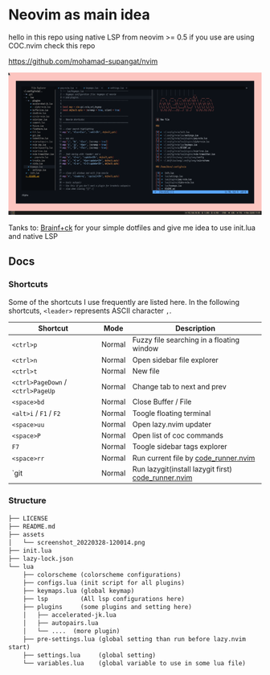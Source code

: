 # Neovim as main idea

hello in this repo using native LSP from neovim  >= 0.5
if you use are using COC.nvim check this repo

https://github.com/mohamad-supangat/nvim

![screenshot_20220328-120014.png](./assets/screenshot_20220328-120014.png)


Tanks to: [Brainf+ck](https://github.com/brainfucksec/neovim-lua) for your simple dotfiles and give me idea to use init.lua and native LSP




## Docs

### Shortcuts

Some of the shortcuts I use frequently are listed here. In the following shortcuts, `<leader>` represents ASCII character `,`.

| Shortcut                          | Mode   | Description                                                                         |
| --------------------------------- | ------ | ----------------------------------------------------------------------------------- |
| `<ctrl>p`                         | Normal | Fuzzy file searching in a floating window                                           |
| `<ctrl>n`                         | Normal | Open sidebar file explorer                                                          |
| `<ctrl>t`                         | Normal | New file                                                                            |
| `<ctrl>PageDown` / `<ctrl>PageUp` | Normal | Change tab to next and prev                                                         |
| `<space>bd`                       | Normal | Close Buffer / File                                                                 |
| `<alt>i` / `F1` / `F2`            | Normal | Toogle floating terminal                                                            |
| `<space>uu`                      | Normal | Open lazy.nvim updater                                                      |
| `<space>P`                        | Normal | Open list of coc commands                                                           |
| `F7`                              | Normal | Toogle sidebar tags explorer                                                        |
| `<space>rr`                       | Normal | Run current file by [code_runner.nvim](https://github.com/CRAG666/code_runner.nvim) |
| `<space>git                       | Normal | Run lazygit(install lazygit first) [code_runner.nvim](https://github.com/CRAG666/code_runner.nvim) |


### Structure

```
├── LICENSE
├── README.md
├── assets
│   └── screenshot_20220328-120014.png
├── init.lua
├── lazy-lock.json
└── lua
    ├── colorscheme (colorscheme configurations)
    ├── configs.lua (init script for all plugins)
    ├── keymaps.lua (global keymap)
    ├── lsp         (All lsp configurations here)
    ├── plugins     (some plugins and setting here)
    │   ├── accelerated-jk.lua
    │   ├── autopairs.lua
    │   └── ....  (more plugin)
    ├── pre-settings.lua (global setting than run before lazy.nvim start)
    ├── settings.lua     (global setting)
    └── variables.lua    (global variable to use in some lua file)
```
